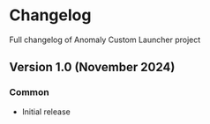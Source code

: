 # Changelog

Full changelog of Anomaly Custom Launcher project

## Version 1.0 (November 2024)

### Common

- Initial release
